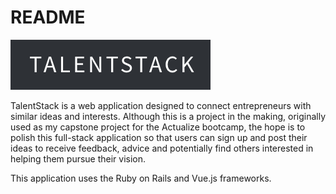 # README

<img src="./public/assets/images/logo.png" alt="talentstack logo">

<p>TalentStack is a web application designed to connect entrepreneurs with similar ideas and interests. Although this is a project in the making, originally used as my capstone project for the Actualize bootcamp, the hope is to polish this full-stack application so that users can sign up and post their ideas to receive feedback, advice and potentially find others interested in helping them pursue their vision.</p>

<p>This application uses the Ruby on Rails and Vue.js frameworks.</p>
